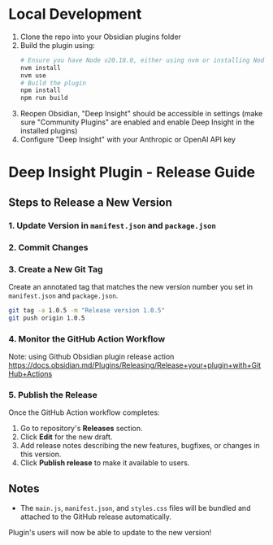 
# Local Development

1. Clone the repo into your Obsidian plugins folder
2. Build the plugin using:
   ```bash
   # Ensure you have Node v20.18.0, either using nvm or installing Node directly 
   nvm install
   nvm use
   # Build the plugin
   npm install
   npm run build
   ```
3. Reopen Obsidian, "Deep Insight" should be accessible in settings (make sure "Community Plugins" are enabled and enable Deep Insight in the installed plugins)
4. Configure "Deep Insight" with your Anthropic or OpenAI API key

# Deep Insight Plugin - Release Guide

## Steps to Release a New Version

### 1. Update Version in `manifest.json` and `package.json`

### 2. Commit Changes

### 3. Create a New Git Tag

Create an annotated tag that matches the new version number you set in `manifest.json` and `package.json`.

```bash
git tag -a 1.0.5 -m "Release version 1.0.5"
git push origin 1.0.5
```

### 4. Monitor the GitHub Action Workflow

Note: using Github Obsidian plugin release action https://docs.obsidian.md/Plugins/Releasing/Release+your+plugin+with+GitHub+Actions

### 5. Publish the Release

Once the GitHub Action workflow completes:

1. Go to repository's **Releases** section.
2. Click **Edit** for the new draft.
3. Add release notes describing the new features, bugfixes, or changes in this version.
4. Click **Publish release** to make it available to users.

## Notes

- The `main.js`, `manifest.json`, and `styles.css` files will be bundled and attached to the GitHub release automatically.

Plugin's users will now be able to update to the new version!
